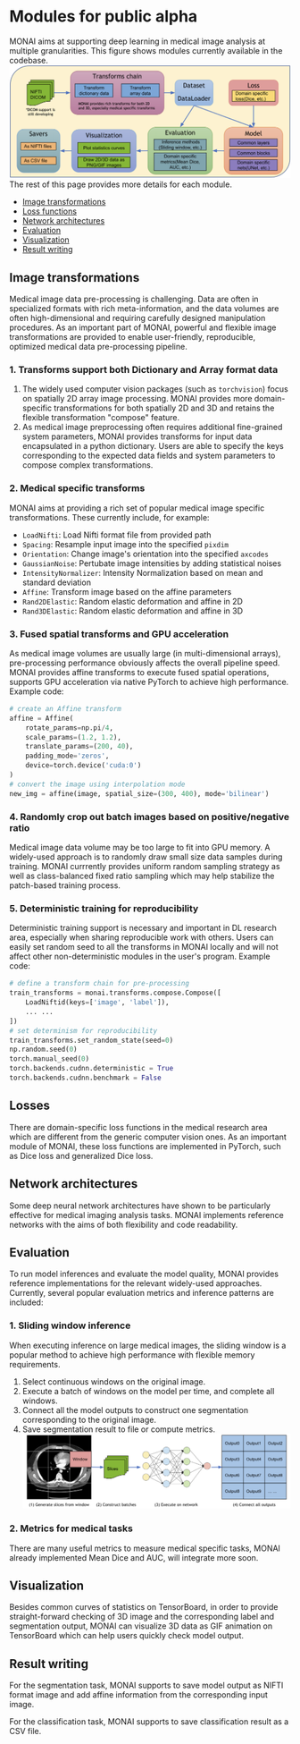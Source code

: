 # Modules for public alpha

MONAI aims at supporting deep learning in medical image analysis at multiple granularities.
This figure shows modules currently available in the codebase.
![image](../images/end_to_end_process.png)
The rest of this page provides more details for each module.

* [Image transformations](#image-transformations)
* [Loss functions](#losses)
* [Network architectures](#network-architectures)
* [Evaluation](#evaluation)
* [Visualization](#visualization)
* [Result writing](#result-writing)

## Image transformations
Medical image data pre-processing is challenging.  Data are often in specialized formats with rich meta-information, and the data volumes are often high-dimensional and requiring carefully designed manipulation procedures. As an important part of MONAI, powerful and flexible image transformations are provided to enable user-friendly, reproducible, optimized medical data pre-processing pipeline.

### 1. Transforms support both Dictionary and Array format data
1. The widely used computer vision packages (such as ``torchvision``) focus on spatially 2D array image processing. MONAI provides more domain-specific transformations for both spatially 2D and 3D and retains the flexible transformation "compose" feature.
2.  As medical image preprocessing often requires additional fine-grained system parameters, MONAI provides transforms for input data encapsulated in a python dictionary. Users are able to specify the keys corresponding to the expected data fields and system parameters to compose complex transformations.

### 2. Medical specific transforms
MONAI aims at providing a rich set of popular medical image specific transformations. These currently include, for example:


- `LoadNifti`:  Load Nifti format file from provided path
- `Spacing`:  Resample input image into the specified `pixdim`
- `Orientation`: Change image's orientation into the specified `axcodes`
- `GaussianNoise`: Pertubate image intensities by adding statistical noises
- `IntensityNormalizer`: Intensity Normalization based on mean and standard deviation
- `Affine`: Transform image based on the affine parameters
- `Rand2DElastic`: Random elastic deformation and affine in 2D
- `Rand3DElastic`: Random elastic deformation and affine in 3D

### 3. Fused spatial transforms and GPU acceleration
As medical image volumes are usually large (in multi-dimensional arrays), pre-processing performance obviously affects the overall pipeline speed. MONAI provides affine transforms to execute fused spatial operations, supports GPU acceleration via native PyTorch to achieve high performance.
Example code:
```py
# create an Affine transform
affine = Affine(
    rotate_params=np.pi/4,
    scale_params=(1.2, 1.2),
    translate_params=(200, 40),
    padding_mode='zeros',
    device=torch.device('cuda:0')
)
# convert the image using interpolation mode
new_img = affine(image, spatial_size=(300, 400), mode='bilinear')
```

### 4. Randomly crop out batch images based on positive/negative ratio
Medical image data volume may be too large to fit into GPU memory. A widely-used approach is to randomly draw small size data samples during training. MONAI currrently provides uniform random sampling strategy as well as class-balanced fixed ratio sampling which may help stabilize the patch-based training process.

### 5. Deterministic training for reproducibility
Deterministic training support is necessary and important in DL research area, especially when sharing reproducible work with others. Users can easily set random seed to all the transforms in MONAI locally and will not affect other non-deterministic modules in the user's program.
Example code:
```py
# define a transform chain for pre-processing
train_transforms = monai.transforms.compose.Compose([
    LoadNiftid(keys=['image', 'label']),
    ... ...
])
# set determinism for reproducibility
train_transforms.set_random_state(seed=0)
np.random.seed(0)
torch.manual_seed(0)
torch.backends.cudnn.deterministic = True
torch.backends.cudnn.benchmark = False
```

## Losses
There are domain-specific loss functions in the medical research area which are different from the generic computer vision ones. As an important module of MONAI, these loss functions are implemented in PyTorch, such as Dice loss and generalized Dice loss.

## Network architectures
Some deep neural network architectures have shown to be particularly effective for medical imaging analysis tasks. MONAI implements reference networks with the aims of both flexibility and code readability.

## Evaluation
To run model inferences and evaluate the model quality, MONAI provides reference implementations for the relevant widely-used approaches. Currently, several popular evaluation metrics and inference patterns are included:

### 1. Sliding window inference
When executing inference on large medical images, the sliding window is a popular method to achieve high performance with flexible memory requirements.
1. Select continuous windows on the original image.
2. Execute a batch of windows on the model per time, and complete all windows.
3. Connect all the model outputs to construct one segmentation corresponding to the original image.
4. Save segmentation result to file or compute metrics.
![image](../images/sliding_window.png)

### 2. Metrics for medical tasks
There are many useful metrics to measure medical specific tasks, MONAI already implemented Mean Dice and AUC, will integrate more soon.

## Visualization
Besides common curves of statistics on TensorBoard, in order to provide straight-forward checking of 3D image and the corresponding label and segmentation output, MONAI can visualize 3D data as GIF animation on TensorBoard which can help users quickly check model output.

## Result writing
For the segmentation task, MONAI supports to save model output as NIFTI format image and add affine information from the corresponding input image.

For the classification task, MONAI supports to save classification result as a CSV file.
